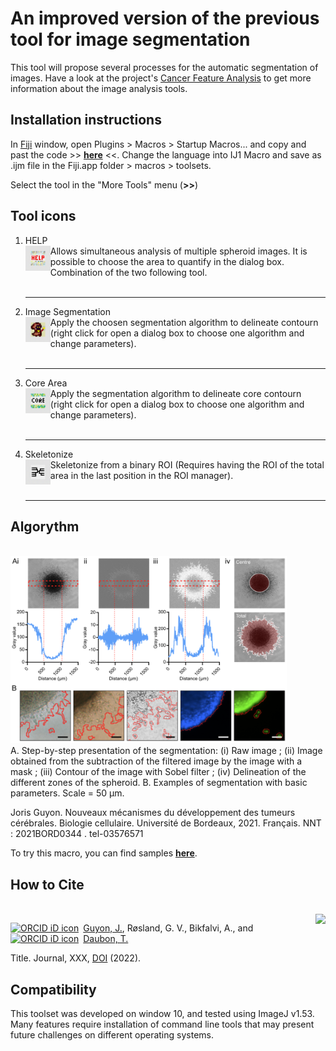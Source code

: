 # An improved version of the previous tool for image segmentation 

This tool will propose several processes for the automatic segmentation of images.
Have a look at the project's [Cancer Feature Analysis](https://github.com/Guyon-J/Cancer_Feature_Analysis/wiki/Welcome-to-the-Cancer-Feature-Analysis-wiki!) to get more information about the image analysis tools.


## Installation instructions
In [Fiji](https://fiji.sc/) window, open Plugins > Macros > Startup Macros... and copy and past the code >> __[here](https://raw.githubusercontent.com/Guyon-J/Macro_for_Spheroid_Analysis_v2/main/Macro_Image_Segmentation?token=GHSAT0AAAAAABZ6IWOX5SRPW5S5RUQDKTVKY2JPJXA)__ <<. 
Change the language into IJ1 Macro and save as .ijm file in the Fiji.app folder > macros > toolsets.

Select the tool in the "More Tools" menu (**>>**)


## Tool icons
1. HELP <br> <img align='left' src="https://github.com/Guyon-J/Macro_for_Spheroid_Analysis_v2/blob/main/Image/Tool_Icons/1.png" height='40'/> Allows simultaneous analysis of multiple spheroid images. It is possible to choose the area to quantify in the dialog box. Combination of the two following tool. <br><br><hr>
2. Image Segmentation <br> <img align='left' src="https://github.com/Guyon-J/Macro_for_Spheroid_Analysis_v2/blob/main/Image/Tool_Icons/2.png" height='40'/> Apply the choosen segmentation algorithm to delineate contourn (right click for open a dialog box to choose one algorithm and change parameters). <br><br><hr>
3. Core Area <br> <img align='left' src="https://github.com/Guyon-J/Macro_for_Spheroid_Analysis_v2/blob/main/Image/Tool_Icons/3.png" height='40'/> Apply the segmentation algorithm to delineate core contourn (right click for open a dialog box to choose one algorithm and change parameters). <br><br><hr>
4. Skeletonize <br> <img align='left' src="https://github.com/Guyon-J/Macro_for_Spheroid_Analysis_v2/blob/main/Image/Tool_Icons/4.png" height='40'/> Skeletonize from a binary ROI (Requires having the ROI of the total area in the last position in the ROI manager). <br><br><hr>

## Algorythm
<br> <img src="https://github.com/Guyon-J/Macro_for_Spheroid_Analysis_v2/blob/main/Image/algorythm.png" height='300'/><br>
A. Step-by-step presentation of the segmentation: (i) Raw image ; (ii) Image obtained from the subtraction of the filtered image by the image with a mask ; (iii) Contour of the image with Sobel filter ; (iv) Delineation of the different zones of the spheroid. B. Examples of segmentation with basic parameters. Scale = 50 μm.

Joris Guyon. Nouveaux mécanismes du développement des tumeurs cérébrales. Biologie cellulaire. Université de Bordeaux, 2021. Français. NNT : 2021BORD0344 . tel-03576571

To try this macro, you can find samples __[here](https://github.com/Guyon-J/Macro_for_Spheroid_Analysis/tree/main/Images/Spheroid_Samples)__.
<br>

## How to Cite
<br> [<img align='right' src="https:" height='75'/>](https://)
<div itemscope itemtype="https://schema.org/Person"><a itemprop="sameAs" content="https://orcid.org/0000-0001-6692-2890" href="https://orcid.org/0000-0001-6692-2890" target="orcid.widget" rel="me noopener noreferrer" style="vertical-align:top;"><img src="https://orcid.org/sites/default/files/images/orcid_16x16.png" style="width:1em;margin-right:.5em;" alt="ORCID iD icon">Guyon, J.</a>, Røsland, G. V., Bikfalvi, A., and <itemscope itemtype="https://schema.org/Person"><a itemprop="sameAs" content="https://orcid.org/0000-0002-0319-7617" href="https://orcid.org/0000-0002-0319-7617" target="orcid.widget" rel="me noopener noreferrer" style="vertical-align:top;"><img src="https://orcid.org/sites/default/files/images/orcid_16x16.png" style="width:1em;margin-right:.5em;" alt="ORCID iD icon">Daubon, T.</a> 

Title. Journal, XXX, [DOI](https://) (2022). 


## Compatibility

This toolset was developed on window 10, and tested using ImageJ v1.53. Many features require installation of command line tools that may present future challenges on different operating systems.

